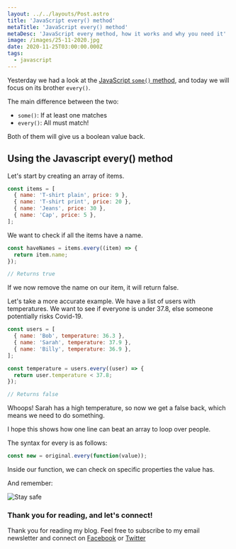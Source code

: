 ```yaml
---
layout: ../../layouts/Post.astro
title: 'JavaScript every() method'
metaTitle: 'JavaScript every() method'
metaDesc: 'JavaScript every method, how it works and why you need it'
image: /images/25-11-2020.jpg
date: 2020-11-25T03:00:00.000Z
tags:
  - javascript
---
```


Yesterday we had a look at the [JavaScript `some()` method](https://daily-dev-tips.com/posts/javascript-some-method/), and today we will focus on its brother `every()`.

The main difference between the two:

- `some()`: If at least one matches
- `every()`: All must match!

Both of them will give us a boolean value back.

## Using the Javascript every() method

Let's start by creating an array of items.

```js
const items = [
  { name: 'T-shirt plain', price: 9 },
  { name: 'T-shirt print', price: 20 },
  { name: 'Jeans', price: 30 },
  { name: 'Cap', price: 5 },
];
```

We want to check if all the items have a name.

```js
const haveNames = items.every((item) => {
  return item.name;
});

// Returns true
```

If we now remove the name on our item, it will return false.

Let's take a more accurate example.
We have a list of users with temperatures. We want to see if everyone is under 37.8, else someone potentially risks Covid-19.

```js
const users = [
  { name: 'Bob', temperature: 36.3 },
  { name: 'Sarah', temperature: 37.9 },
  { name: 'Billy', temperature: 36.9 },
];

const temperature = users.every((user) => {
  return user.temperature < 37.8;
});

// Returns false
```

Whoops! Sarah has a high temperature, so now we get a false back, which means we need to do something.

I hope this shows how one line can beat an array to loop over people.

The syntax for every is as follows:

```js
const new = original.every(function(value));
```

Inside our function, we can check on specific properties the value has.

And remember:

![Stay safe](https://media.giphy.com/media/3o72EU6W6bOv2mKw0g/giphy.gif)

### Thank you for reading, and let's connect!

Thank you for reading my blog. Feel free to subscribe to my email newsletter and connect on [Facebook](https://www.facebook.com/DailyDevTipsBlog) or [Twitter](https://twitter.com/DailyDevTips1)

